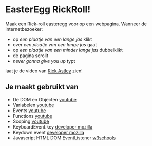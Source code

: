 # EasterEgg RickRoll!

Maak een Rick-roll easteregg voor op een webpagina. Wanneer de internetbezoeker:
- op *een plaatje van een lange jas* klikt
- over *een plaatje van een lange jas* gaat
- op *een plaatje van een minder lange jas* dubbelklikt
- de pagina scrollt
- *never gonna give you up* typt

laat je de video van [Rick Astley](https://www.youtube.com/watch?v=dQw4w9WgXcQ) zien!

## Je maakt gebruikt van
- De DOM en Objecten [youtube](https://www.youtube.com/watch?v=k81rBKqwDhU)
- Variabelen [youtube](https://www.youtube.com/watch?v=HfWaYjRrIM4)
- Events [youtube](https://www.youtube.com/watch?v=6jYEabxJXxg)
- Functions [youtube](https://www.youtube.com/watch?v=zC5cvaETdyQ)
- Scoping [youtube](https://www.youtube.com/watch?v=CD1prUUhisI)
- KeyboardEvent.key [developer mozilla](https://developer.mozilla.org/en-US/docs/Web/API/KeyboardEvent/key)
- Keydown event [developer mozilla](https://developer.mozilla.org/en-US/docs/Web/API/Document/keydown_event)
- Javascript HTML DOM EventListener [w3schools](https://www.w3schools.com/js/js_htmldom_eventlistener.asp)